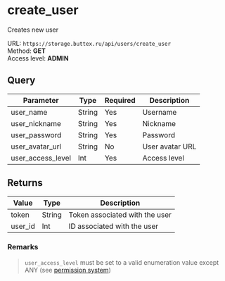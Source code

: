 # create_user
Creates new user

URL: `https://storage.buttex.ru/api/users/create_user`\
Method: **GET**\
Access level: **ADMIN**

## Query
| Parameter         | Type   | Required | Description     |
|-------------------|--------|----------|-----------------|
| user_name         | String | Yes      | Username        |
| user_nickname     | String | Yes      | Nickname        |
| user_password     | String | Yes      | Password        |
| user_avatar_url   | String | No       | User avatar URL |
| user_access_level | Int    | Yes      | Access level    |

## Returns
| Value   | Type   | Description                    |
|---------|--------|--------------------------------| 
| token   | String | Token associated with the user |
| user_id | Int    | ID associated with the user    |

### Remarks
> `user_access_level` must be set to a valid enumeration value except ANY (see [permission system](../../users/permission-system.md))